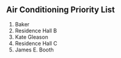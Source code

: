 <!DOCTYPE html>
<html>
<body>

<h2>Air Conditioning Priority List</h2>

<ol>
  <li>Baker</li>
  <li>Residence Hall B</li>
  <li>Kate Gleason</li>
  <li>Residence Hall C</li>
  <li>James E. Booth</li>
</ol>
